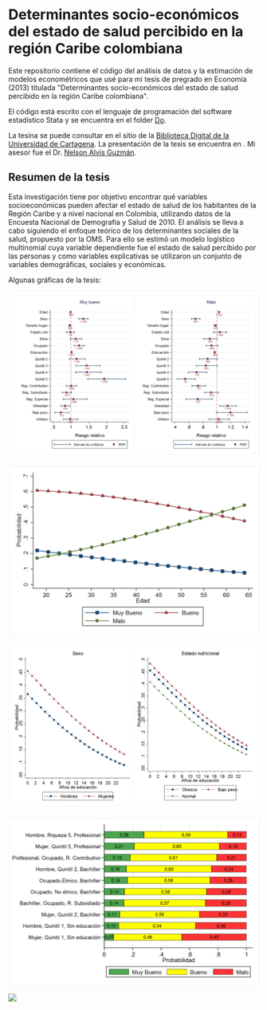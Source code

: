 # Determinantes socio-económicos del estado de salud percibido en la región Caribe colombiana

Este repositorio contiene el código del análisis de datos y la estimación de modelos econométricos que usé para mi tesis de pregrado en Economía (2013) titulada "Determinantes socio-económicos del estado de salud percibido en la región Caribe colombiana".

El código está escrito con el lenguaje de programación del software estadístico Stata y se encuentra en el folder [Do](/Do).

La tesina se puede consultar en el sitio de la [Biblioteca Digital de la Universidad de Cartagena](https://repositorio.unicartagena.edu.co/handle/11227/1241). La presentación de la tesis se encuentra en [](/Presentacion%20trabajo%20de%20grado%20(2013-11-13).pdf). Mi asesor fue el Dr. [Nelson Alvis Guzmán](https://scholar.google.com/citations?user=PkCYFaYAAAAJ).

## Resumen de la tesis

Esta investigación tiene por objetivo encontrar qué variables socioeconómicas pueden afectar el estado de salud de los habitantes de la Región Caribe y a nivel nacional en Colombia, utilizando datos de la Encuesta Nacional de Demografía y Salud de 2010. El análisis se lleva a cabo siguiendo el enfoque teórico de los determinantes sociales de la salud, propuesto por la OMS. Para ello se estimó un modelo logístico multinomial cuya variable dependiente fue el estado de salud percibido por las personas y como variables explicativas se utilizaron un conjunto de variables demográficas, sociales y económicas.

Algunas gráficas de la tesis:

![](/Graficas/ci.png)

![](/Graficas/col_pr_edad.png)

![](/Graficas/col_pr_edu_sex_obes.png)

![](/Graficas/perfiles.png)

![](/Graficas/)
